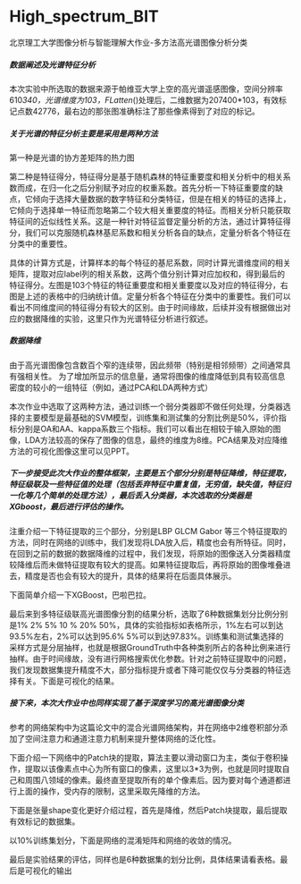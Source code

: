 # High_spectrum_BIT
北京理工大学图像分析与智能理解大作业-多方法高光谱图像分析分类

##### 数据阐述及光谱特征分析

本次实验中所选取的数据来源于帕维亚大学上空的高光谱遥感图像，空间分辨率610*340，光谱维度为103，FLatten*()处理后，二维数据为207400*103，有效标记点数42776，最右边的那张图准确标注了那些像素得到了对应的标记。

##### 关于光谱的特征分析主要是采用是两种方法

第一种是光谱的协方差矩阵的热力图

第二种是特征得分，特征得分是基于随机森林的特征重要度和相关分析中的相关系数而成，在归一化之后分别赋予对应的权重系数。首先分析一下特征重要度的缺点，它倾向于选择大量数据的数字特征和分类特征，但是在相关的特征的选择上，它倾向于选择单一特征而忽略第二个较大相关重要度的特征。而相关分析只能获取特征间的近似线性关系。这是一种针对特征监督定量分析的方法，通过计算特征得分，我们可以克服随机森林基尼系数和相关分析各自的缺点，定量分析各个特征在分类中的重要性。

具体的计算方式是，计算样本的每个特征的基尼系数，同时计算光谱维度间的相关矩阵，提取对应label列的相关系数，这两个值分别计算对应加权和，得到最后的特征得分。左图是103个特征的特征重要度和相关重要度以及对应的特征得分，右图是上述的表格中的归纳统计值。定量分析各个特征在分类中的重要性。我们可以看出不同维度间的特征得分有较大的区别。由于时间缘故，后续并没有根据做出对应的数据降维的实验，这里只作为光谱特征分析进行叙述。

##### 数据降维

由于高光谱图像包含数百个窄的连续带，因此频带（特别是相邻频带）之间通常具有强相关性。 为了增加所显示的信息量，通常将图像的维度降低到具有较高信息密度的较小的一组特征（例如，通过PCA和LDA两种方式）

本次作业中选取了这两种方法，通过训练一个弱分类器即不做任何处理，分类器选择的主要模型是最基础的SVM模型，训练集和测试集的分割比例是50%，评价指标分别是OA和AA、kappa系数三个指标。我们可以看出在相较于输入原始的图像，LDA方法较高的保存了图像的信息，最终的维度为8维。PCA结果及对应降维方法的可视化图像这里可以见PPT。

##### 下一步接受此次大作业的整体框架，主要是五个部分分别是特征降维，特征提取，特征级联及一些特征值的处理（包括丢弃特征中重复值，无穷值，缺失值，特征归一化等几个简单的处理方法），最后丢入分类器，本次选取的分类器是XGboost，最后进行评估的操作。

注重介绍一下特征提取的三个部分，分别是LBP GLCM Gabor 等三个特征提取的方法，同时在网络的训练中，我们发现将LDA放入后，精度也会有所特征。同时，在回到之前的数据的数据降维的过程中，我们发现，将原始的图像送入分类器精度较降维后而未做特征提取有较大的提高。如果特征提取后，再将原始的图像堆叠进去，精度是否也会有较大的提升，具体的结果将在后面具体展示。

下面简单介绍一下XGBoost，巴啦巴拉。

最后来到多特征级联高光谱图像分割的结果分析，选取了6种数据集划分比例分别是1% 2% 5% 10 % 20% 50%，具体的实验指标如表格所示，1%左右可以到达93.5%左右，2%可以达到95.6% 5%可以到达97.83%。训练集和测试集选择的采样方式是分层抽样，也就是根据GroundTruth中各种类别所占的各种比例来进行抽样。由于时间缘故，没有进行网格搜索优化参数。针对之前特征提取中的问题，我们发现数据集提升精度不大，部分指标提升或者下降可能仅仅与分类器的特征选择有关。下面是可视化的结果。

##### 接下来，本次大作业中也同样实现了基于深度学习的高光谱图像分类

参考的网络架构中为这篇论文中的混合光谱网络架构，并在网络中2维卷积部分添加了空间注意力和通道注意力机制来提升整体网络的泛化性。

下面介绍一下网络中的Patch块的提取，算法主要以滑动窗口为主，类似于卷积操作，提取以该像素点中心为所有窗口的像素，这里以3*3为例，也就是同时提取自己和周围八领域的像素。最终直至提取所有的单个像素后。因为要对每个通道都进行上面的操作，受内存的限制，这里采取先降维的方法。

下面是张量shape变化更好介绍过程，首先是降维，然后Patch块提取，最后提取有效标记的数据集。

以10%训练集划分，下面是网络的混淆矩阵和网络的收敛的情况。

最后是实验结果的评估，同样也是6种数据集的划分比例，具体结果请看表格。最后是可视化的输出
